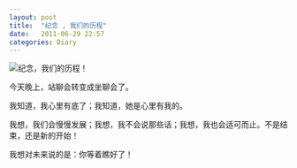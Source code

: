 ```yaml
---
layout: post
title:  "纪念 , 我们的历程"
date:   2011-06-29 22:57
categories: Diary
---
```


![纪念，我们的历程！](https://i.imgur.com/PUWS04u.jpg)

今天晚上，站聊会转变成坐聊会了。

我知道，我心里有底了；我知道，她是心里有我的。

我想，我们会慢慢发展；我想，我不会说那些话；我想，我也会适可而止。不是结束，还是新的开始！

我想对未来说的是：你等着瞧好了！
